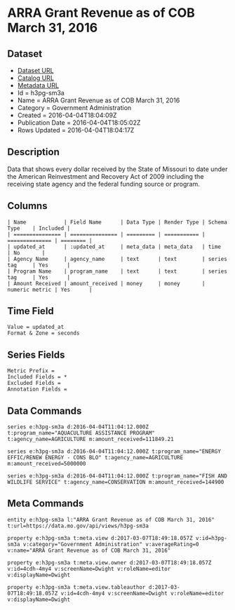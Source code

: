 # ARRA Grant Revenue as of COB March 31, 2016

## Dataset

* [Dataset URL](https://data.mo.gov/api/views/h3pg-sm3a/rows.json?max_rows=100)
* [Catalog URL](https://catalog.data.gov/dataset/arra-grant-revenue-as-of-cob-march-31-2016)
* [Metadata URL](https://data.mo.gov/api/views/h3pg-sm3a)
* Id = h3pg-sm3a
* Name = ARRA Grant Revenue as of COB March 31, 2016
* Category = Government Administration
* Created = 2016-04-04T18:04:09Z
* Publication Date = 2016-04-04T18:05:02Z
* Rows Updated = 2016-04-04T18:04:17Z

## Description

Data that shows every dollar received by the State of Missouri to date under the American Reinvestment and Recovery Act of 2009 including the receiving state agency and the federal funding source or program.

## Columns

```ls
| Name            | Field Name      | Data Type | Render Type | Schema Type    | Included | 
| =============== | =============== | ========= | =========== | ============== | ======== | 
| updated_at      | :updated_at     | meta_data | meta_data   | time           | No       | 
| Agency Name     | agency_name     | text      | text        | series tag     | Yes      | 
| Program Name    | program_name    | text      | text        | series tag     | Yes      | 
| Amount Received | amount_received | money     | money       | numeric metric | Yes      | 
```

## Time Field

```ls
Value = updated_at
Format & Zone = seconds
```

## Series Fields

```ls
Metric Prefix = 
Included Fields = *
Excluded Fields = 
Annotation Fields = 
```

## Data Commands

```ls
series e:h3pg-sm3a d:2016-04-04T11:04:12.000Z t:program_name="AQUACULTURE ASSISTANCE PROGRAM" t:agency_name=AGRICULTURE m:amount_received=111849.21

series e:h3pg-sm3a d:2016-04-04T11:04:12.000Z t:program_name="ENERGY EFFIC/RENEW ENERGY - CONS BLO" t:agency_name=AGRICULTURE m:amount_received=5000000

series e:h3pg-sm3a d:2016-04-04T11:04:12.000Z t:program_name="FISH AND WILDLIFE SERVICE" t:agency_name=CONSERVATION m:amount_received=144900
```

## Meta Commands

```ls
entity e:h3pg-sm3a l:"ARRA Grant Revenue as of COB March 31, 2016" t:url=https://data.mo.gov/api/views/h3pg-sm3a

property e:h3pg-sm3a t:meta.view d:2017-03-07T18:49:18.057Z v:id=h3pg-sm3a v:category="Government Administration" v:averageRating=0 v:name="ARRA Grant Revenue as of COB March 31, 2016"

property e:h3pg-sm3a t:meta.view.owner d:2017-03-07T18:49:18.057Z v:id=4cdh-4my4 v:screenName=Dwight v:roleName=editor v:displayName=Dwight

property e:h3pg-sm3a t:meta.view.tableauthor d:2017-03-07T18:49:18.057Z v:id=4cdh-4my4 v:screenName=Dwight v:roleName=editor v:displayName=Dwight
```